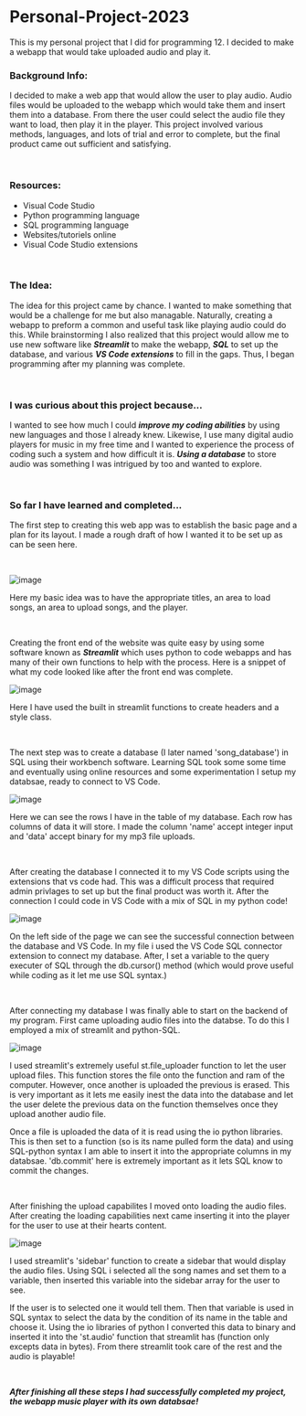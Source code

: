 # Personal-Project-2023
This is my personal project that I did for programming 12. I decided to make a webapp that would take uploaded audio and play it. 

### Background Info:
I decided to make a web app that would allow the user to play audio. Audio files would be uploaded to the webapp which would take them and insert them into a database. From there the user could select the audio file they want to load, then play it in the player. This project involved various methods, languages, and lots of trial and error to complete, but the final product came out sufficient and satisfying. 

<br>

### Resources:
* Visual Code Studio
* Python programming language
* SQL programming language
* Websites/tutoriels online
* Visual Code Studio extensions

<br>

### The Idea:
The idea for this project came by chance. I wanted to make something that would be a challenge for me but also managable. Naturally, creating a webapp to preform a common and useful task like playing audio could do this. While brainstorming I also realized that this project would allow me to use new software like ***Streamlit*** to make the webapp, ***SQL*** to set up the database, and various ***VS Code extensions*** to fill in the gaps. Thus, I began programming after my planning was complete.

<br>

### I was curious about this project because...
I wanted to see how much I could ***improve my coding abilities*** by using new languages and those I already knew. Likewise, I use many digital audio players for music in my free time and I wanted to experience the process of coding such a system and how difficult it is. ***Using a database*** to store audio was something I was intrigued by too and wanted to explore. 

<br>

### So far I have learned and completed...
The first step to creating this web app was to establish the basic page and a plan for its layout. I made a rough draft of how I wanted it to be set up as can be seen here.

<br>

![image](https://github.com/Pouya2077/Personal-Project-2023/blob/main/Layout%20of%20Website.png)

Here my basic idea was to have the appropriate titles, an area to load songs, an area to upload songs, and the player.

<br>

Creating the front end of the website was quite easy by using some software known as ***Streamlit*** which uses python to code webapps and has many of their own functions to help with the process. Here is a snippet of what my code looked like after the front end was complete.


![image](https://github.com/Pouya2077/Personal-Project-2023/blob/main/First%20Progress%20Pic.PNG)

Here I have used the built in streamlit functions to create headers and a style class.

<br>

The next step was to create a database (I later named 'song_database') in SQL using their workbench software. Learning SQL took some some time and eventually using online resources and some experimentation I setup my databsae, ready to connect to VS Code. 

![image](https://github.com/Pouya2077/Personal-Project-2023/blob/main/Database%20pic.PNG)

Here we can see the rows I have in the table of my database. Each row has columns of data it will store. I made the column 'name' accept integer input and 'data' accept binary for my mp3 file uploads.

<br>

After creating the database I connected it to my VS Code scripts using the extensions that vs code had. This was a difficult process that required admin privlages to set up but the final product was worth it. After the connection I could code in VS Code with a mix of SQL in my python code!

![image](https://github.com/Pouya2077/Personal-Project-2023/blob/main/Connection%20Pic.PNG)

On the left side of the page we can see the successful connection between the database and VS Code. In my file i used the VS Code SQL connector extension to connect my database. After, I set a variable to the query executer of SQL through the db.cursor() method (which would prove useful while coding as it let me use SQL syntax.)

<br>

After connecting my database I was finally able to start on the backend of my program. First came uploading audio files into the databse. To do this I employed a mix of streamlit and python-SQL.

![image](https://github.com/Pouya2077/Personal-Project-2023/blob/main/File%20uploading%20pic.PNG)

I used streamlit's extremely useful st.file_uploader function to let the user upload files. This function stores the file onto the function and ram of the computer. However, once another is uploaded the previous is erased. This is very important as it lets me easily inest the data into the database and let the user delete the previous data on the function themselves once they upload another audio file. 

Once a file is uploaded the data of it is read using the io python libraries. This is then set to a function (so is its name pulled form the data) and using SQL-python syntax I am able to insert it into the appropriate columns in my databsae. 'db.commit' here is extremely important as it lets SQL know to commit the changes.

<br>

After finishing the upload capabilites I moved onto loading the audio files. After creating the loading capabilities next came inserting it into the player for the user to use at their hearts content. 

![image](https://github.com/Pouya2077/Personal-Project-2023/blob/main/Loading%20and%20playing%20pic.PNG)

I used streamlit's 'sidebar' function to create a sidebar that would display the audio files. Using SQL i selected all the song names and set them to a variable, then inserted this variable into the sidebar array for the user to see. 

If the user is to selected one it would tell them. Then that variable is used in SQL syntax to select the data by the condition of its name in the table and choose it. Using the io libraries of python I converted this data to binary and inserted it into the 'st.audio' function that streamlit has (function only excepts data in bytes). From there streamlit took care of the rest and the audio is playable!

<br>

***After finishing all these steps I had successfully completed my project, the webapp music player with its own databsae!***

